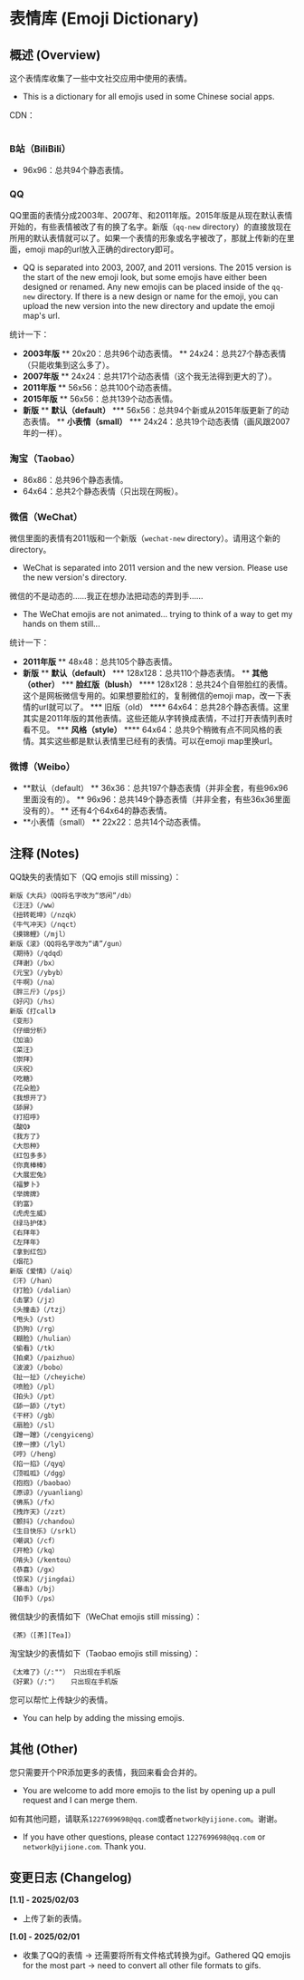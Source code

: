 # 表情库 (Emoji Dictionary)

## 概述 (Overview)
这个表情库收集了一些中文社交应用中使用的表情。
* This is a dictionary for all emojis used in some Chinese social apps.

CDN：
```

```

### B站（BiliBili）
* 96x96：总共94个静态表情。

### QQ
QQ里面的表情分成2003年、2007年、和2011年版。2015年版是从现在默认表情开始的，有些表情被改了有的换了名字。新版（`qq-new` directory）的直接放现在所用的默认表情就可以了。如果一个表情的形象或名字被改了，那就上传新的在里面，emoji map的url放入正确的directory即可。
* QQ is separated into 2003, 2007, and 2011 versions. The 2015 version is the start of the new emoji look, but some emojis have either been designed or renamed. Any new emojis can be placed inside of the `qq-new` directory. If there is a new design or name for the emoji, you can upload the new version into the new directory and update the emoji map's url.

统计一下：
* **2003年版**
** 20x20：总共96个动态表情。
** 24x24：总共27个静态表情（只能收集到这么多了）。
* **2007年版**
** 24x24：总共171个动态表情（这个我无法得到更大的了）。
* **2011年版**
** 56x56：总共100个动态表情。
* **2015年版**
** 56x56：总共139个动态表情。
* **新版**
** **默认（default）**
*** 56x56：总共94个新或从2015年版更新了的动态表情。
** **小表情（small）**
*** 24x24：总共19个动态表情（画风跟2007年的一样）。

### 淘宝（Taobao）
* 86x86：总共96个静态表情。
* 64x64：总共2个静态表情（只出现在网板）。

### 微信（WeChat）
微信里面的表情有2011版和一个新版（`wechat-new` directory）。请用这个新的directory。
* WeChat is separated into 2011 version and the new version. Please use the new version's directory.

微信的不是动态的……我正在想办法把动态的弄到手……
* The WeChat emojis are not animated... trying to think of a way to get my hands on them still...

统计一下：
* **2011年版**
** 48x48：总共105个静态表情。
* **新版**
** **默认（default）**
*** 128x128：总共110个静态表情。
** **其他（other）**
*** **脸红版（blush）**
**** 128x128：总共24个自带脸红的表情。这个是网板微信专用的。如果想要脸红的，复制微信的emoji map，改一下表情的url就可以了。
*** 旧版（old）
**** 64x64：总共28个静态表情。这里其实是2011年版的其他表情。这些还能从字转换成表情，不过打开表情列表时看不见。
*** **风格（style）**
**** 64x64：总共9个稍微有点不同风格的表情。其实这些都是默认表情里已经有的表情。可以在emoji map里换url。

### 微博（Weibo）
* **默认（default）
** 36x36：总共197个静态表情（并非全套，有些96x96里面没有的）。
** 96x96：总共149个静态表情（并非全套，有些36x36里面没有的）。
** 还有4个64x64的静态表情。
* **小表情（small）
** 22x22：总共14个动态表情。

## 注释 (Notes)
QQ缺失的表情如下（QQ emojis still missing）：
```
新版《大兵》（QQ将名字改为“悠闲”/db）
《汪汪》（/ww）
《扭转乾坤》（/nzqk）
《牛气冲天》（/nqct）
《摸锦鲤》（/mjl）
新版《滚》（QQ将名字改为“请”/gun）
《期待》（/qdqd）
《拜谢》（/bx）
《元宝》（/ybyb）
《牛啊》（/na）
《胖三斤》（/psj）
《好闪》（/hs）
新版《打call》
《变形》
《仔细分析》
《加油》
《菜汪》
《崇拜》
《庆祝》
《吃糖》
《花朵脸》
《我想开了》
《舔屏》
《打招呼》
《酸Q》
《我方了》
《大怨种》
《红包多多》
《你真棒棒》
《大展宏兔》
《福萝卜》
《举牌牌》
《豹富》
《虎虎生威》
《绿马护体》
《右拜年》
《左拜年》
《拿到红包》
《烟花》
新版《爱情》（/aiq）
《汗》（/han）
《打脸》（/dalian）
《击掌》（/jz）
《头撞击》（/tzj）
《甩头》（/st）
《扔狗》（/rg）
《糊脸》（/hulian）
《偷看》（/tk）
《拍桌》（/paizhuo）
《波波》（/bobo）
《扯一扯》（/cheyiche）
《喷脸》（/pl）
《拍头》（/pt）
《舔一舔》（/tyt）
《干杯》（/gb）
《扇脸》（/sl）
《蹭一蹭》（/cengyiceng）
《撩一撩》（/lyl）
《哼》（/heng）
《掐一掐》（/qyq）
《顶呱呱》（/dgg）
《抱抱》（/baobao）
《原谅》（/yuanliang）
《佛系》（/fx）
《拽炸天》（/zzt）
《颤抖》（/chandou）
《生日快乐》（/srkl）
《嘲讽》（/cf）
《开枪》（/kq）
《啃头》（/kentou）
《恭喜》（/gx）
《惊呆》（/jingdai）
《暴击》（/bj）
《拍手》（/ps）
```
微信缺少的表情如下（WeChat emojis still missing）：
```
《茶》（[茶][Tea]）
```
淘宝缺少的表情如下（Taobao emojis still missing）：
```
《太难了》（/:""）	只出现在手机版
《好累》（/:"）	只出现在手机版
```

您可以帮忙上传缺少的表情。
* You can help by adding the missing emojis.

## 其他 (Other)
您只需要开个PR添加更多的表情，我回来看会合并的。
* You are welcome to add more emojis to the list by opening up a pull request and I can merge them.

如有其他问题，请联系`1227699698@qq.com`或者`network@yijione.com`。谢谢。
* If you have other questions, please contact `1227699698@qq.com` or `network@yijione.com`. Thank you.

## 变更日志 (Changelog)
**[1.1] - 2025/02/03**
* 上传了‌新的表情。

**[1.0] - 2025/02/01**
* 收集了QQ的表情 -> 还需要将所有文件格式转换为gif。Gathered QQ emojis for the most part -> need to convert all other file formats to gifs.